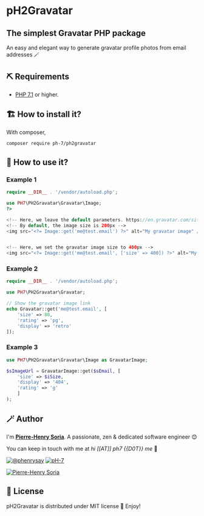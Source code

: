 # pH2Gravatar

## The simplest Gravatar PHP package

An easy and elegant way to generate gravatar profile photos from email addresses 🪄

## ⛏ Requirements

* [PHP 7.1](https://www.php.net/releases/7_1_0.php) or higher.


## 🏗 How to install it?

With composer,
```bash
composer require ph-7/ph2gravatar
```


## 💭 How to use it?

### Example 1

```php
require __DIR__ . '/vendor/autoload.php';

use PH7\PH2Gravatar\Gravatar\Image;
?>

<!-- Here, we leave the default parameters. https://en.gravatar.com/site/implement/images/ -->
<!-- By default, the image size is 200px -->
<img src="<?= Image::get('me@test.email') ?>" alt="My gravatar image" />


<!-- Here, we set the gravatar image size to 400px -->
<img src="<?= Image::get('me@test.email', ['size' => 400]) ?>" alt="My gravatar image" />
```

### Example 2

```php
require __DIR__ . '/vendor/autoload.php';

use PH7\PH2Gravatar\Gravatar;

// Show the gravatar image link
echo Gravatar::get('me@test.email', [
    'size' => 80,
    'rating' => 'pg',
    'display' => 'retro'
]);
```

### Example 3

```php
use PH7\PH2Gravatar\Gravatar\Image as GravatarImage;

$sImageUrl = GravatarImage::get($sEmail, [
    'size' => $iSize,
    'display' => '404',
    'rating' => 'g'
    ]
);
```


## 🪄 Author

I'm **[Pierre-Henry Soria][author-url]**. A passionate, zen &amp; dedicated software engineer 😊

You can keep in touch with me at *hi [[AT]] ph7 {{D0T}} me* 📮

[![@phenrysay][twitter-image]][twitter-url] [![pH-7][github-image]][github-url]

[![Pierre-Henry Soria](https://gravatar.com/avatar/a210fe61253c43c869d71eaed0e90149?s=200)](https://ph7.me "Pierre-Henry Soria, Software Developer")

## 📃 License

pH2Gravatar is distributed under MIT license 🚀 Enjoy!

<!-- GitHub's Markdown reference links -->
[author-url]: https://pierrehenry.be
[license-url]: https://opensource.org/licenses/MIT
[twitter-url]: https://twitter.com/phenrysay
[twitter-image]: https://img.shields.io/badge/Twitter-1DA1F2?style=for-the-badge&logo=twitter&logoColor=white
[github-url]: https://github.com/pH-7
[github-image]: https://img.shields.io/badge/GitHub-100000?style=for-the-badge&logo=github&logoColor=white
